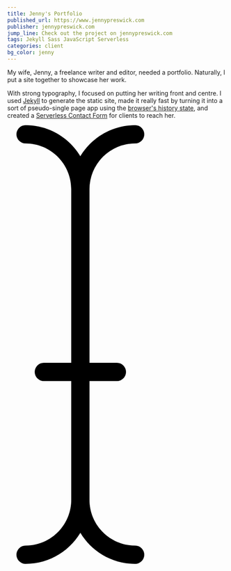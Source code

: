 ```yaml
---
title: Jenny's Portfolio
published_url: https://www.jennypreswick.com
publisher: jennypreswick.com
jump_line: Check out the project on jennypreswick.com
tags: Jekyll Sass JavaScript Serverless
categories: client
bg_color: jenny
---
```


My wife, Jenny, a freelance writer and editor, needed a portfolio. Naturally, I put a site together to showcase her work.

With strong typography, I focused on putting her writing front and centre. I used <a href="https://jekyllrb.com/" target="_blank" rel="noreferrer">Jekyll</a> to generate the static site, made it really fast by turning it into a sort of pseudo-single page app using the <a href="https://developer.mozilla.org/en-US/docs/Web/API/History" target="_blank" rel="noreferrer">browser's history state</a>, and created a <a href="https://github.com/bholtbholt/static-site-mailer" target="_blank" rel="noreferrer">Serverless Contact Form</a> for clients to reach her.

<svg xmlns="http://www.w3.org/2000/svg" viewBox="0 0 12 24" class="illustration">
  <g class="illustration__fill animate-cursor" fill-rule="evenodd">
    <path d="M1 24a.5.5 0 0 1 0-1c1.378 0 2.5-1.122 2.5-2.5v-17C3.5 2.122 2.378 1 1 1a.5.5 0 0 1 0-1c1.93 0 3.5 1.57 3.5 3.5v17C4.5 22.43 2.93 24 1 24z"/>
    <path d="M7 24c-1.93 0-3.5-1.57-3.5-3.5v-17C3.5 1.57 5.07 0 7 0a.5.5 0 0 1 0 1 2.503 2.503 0 0 0-2.5 2.5v17C4.5 21.878 5.622 23 7 23a.5.5 0 0 1 0 1z"/>
    <path d="M6 14H2a.5.5 0 0 1 0-1h4a.5.5 0 0 1 0 1z"/>
  </g>
</svg>
